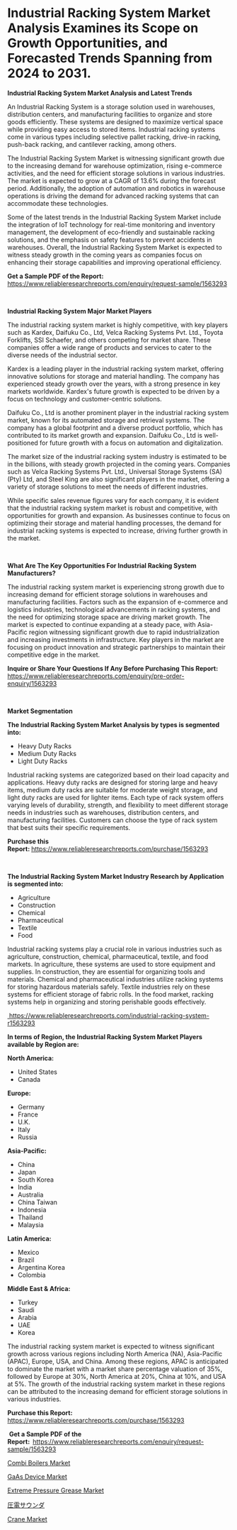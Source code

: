 <p><h1>Industrial Racking System Market Analysis Examines its Scope on Growth Opportunities, and Forecasted Trends Spanning from 2024 to 2031.</h1></p><p><strong>Industrial Racking System Market Analysis and Latest Trends</strong></p>
<p><p>An Industrial Racking System is a storage solution used in warehouses, distribution centers, and manufacturing facilities to organize and store goods efficiently. These systems are designed to maximize vertical space while providing easy access to stored items. Industrial racking systems come in various types including selective pallet racking, drive-in racking, push-back racking, and cantilever racking, among others.</p><p>The Industrial Racking System Market is witnessing significant growth due to the increasing demand for warehouse optimization, rising e-commerce activities, and the need for efficient storage solutions in various industries. The market is expected to grow at a CAGR of 13.6% during the forecast period. Additionally, the adoption of automation and robotics in warehouse operations is driving the demand for advanced racking systems that can accommodate these technologies.</p><p>Some of the latest trends in the Industrial Racking System Market include the integration of IoT technology for real-time monitoring and inventory management, the development of eco-friendly and sustainable racking solutions, and the emphasis on safety features to prevent accidents in warehouses. Overall, the Industrial Racking System Market is expected to witness steady growth in the coming years as companies focus on enhancing their storage capabilities and improving operational efficiency.</p></p>
<p><strong>Get a Sample PDF of the Report:&nbsp;</strong> <a href="https://www.reliableresearchreports.com/enquiry/request-sample/1563293">https://www.reliableresearchreports.com/enquiry/request-sample/1563293</a></p>
<p>&nbsp;</p>
<p><strong>Industrial Racking System Major Market Players</strong></p>
<p><p>The industrial racking system market is highly competitive, with key players such as Kardex, Daifuku Co., Ltd, Velca Racking Systems Pvt. Ltd., Toyota Forklifts, SSI Schaefer, and others competing for market share. These companies offer a wide range of products and services to cater to the diverse needs of the industrial sector.</p><p>Kardex is a leading player in the industrial racking system market, offering innovative solutions for storage and material handling. The company has experienced steady growth over the years, with a strong presence in key markets worldwide. Kardex's future growth is expected to be driven by a focus on technology and customer-centric solutions.</p><p>Daifuku Co., Ltd is another prominent player in the industrial racking system market, known for its automated storage and retrieval systems. The company has a global footprint and a diverse product portfolio, which has contributed to its market growth and expansion. Daifuku Co., Ltd is well-positioned for future growth with a focus on automation and digitalization.</p><p>The market size of the industrial racking system industry is estimated to be in the billions, with steady growth projected in the coming years. Companies such as Velca Racking Systems Pvt. Ltd., Universal Storage Systems (SA) (Pty) Ltd, and Steel King are also significant players in the market, offering a variety of storage solutions to meet the needs of different industries.</p><p>While specific sales revenue figures vary for each company, it is evident that the industrial racking system market is robust and competitive, with opportunities for growth and expansion. As businesses continue to focus on optimizing their storage and material handling processes, the demand for industrial racking systems is expected to increase, driving further growth in the market.</p></p>
<p>&nbsp;</p>
<p><strong>What Are The Key Opportunities For Industrial Racking System Manufacturers?</strong></p>
<p><p>The industrial racking system market is experiencing strong growth due to increasing demand for efficient storage solutions in warehouses and manufacturing facilities. Factors such as the expansion of e-commerce and logistics industries, technological advancements in racking systems, and the need for optimizing storage space are driving market growth. The market is expected to continue expanding at a steady pace, with Asia-Pacific region witnessing significant growth due to rapid industrialization and increasing investments in infrastructure. Key players in the market are focusing on product innovation and strategic partnerships to maintain their competitive edge in the market.</p></p>
<p><strong>Inquire or Share Your Questions If Any Before Purchasing This Report:</strong> <a href="https://www.reliableresearchreports.com/enquiry/pre-order-enquiry/1563293">https://www.reliableresearchreports.com/enquiry/pre-order-enquiry/1563293</a></p>
<p>&nbsp;</p>
<p><strong>Market Segmentation</strong></p>
<p><strong>The Industrial Racking System Market Analysis by types is segmented into:</strong></p>
<p><ul><li>Heavy Duty Racks</li><li>Medium Duty Racks</li><li>Light Duty Racks</li></ul></p>
<p><p>Industrial racking systems are categorized based on their load capacity and applications. Heavy duty racks are designed for storing large and heavy items, medium duty racks are suitable for moderate weight storage, and light duty racks are used for lighter items. Each type of rack system offers varying levels of durability, strength, and flexibility to meet different storage needs in industries such as warehouses, distribution centers, and manufacturing facilities. Customers can choose the type of rack system that best suits their specific requirements.</p></p>
<p><strong>Purchase this Report:&nbsp;</strong><a href="https://www.reliableresearchreports.com/purchase/1563293">https://www.reliableresearchreports.com/purchase/1563293</a></p>
<p>&nbsp;</p>
<p><strong>The Industrial Racking System Market Industry Research by Application is segmented into:</strong></p>
<p><ul><li>Agriculture</li><li>Construction</li><li>Chemical</li><li>Pharmaceutical</li><li>Textile</li><li>Food</li></ul></p>
<p><p>Industrial racking systems play a crucial role in various industries such as agriculture, construction, chemical, pharmaceutical, textile, and food markets. In agriculture, these systems are used to store equipment and supplies. In construction, they are essential for organizing tools and materials. Chemical and pharmaceutical industries utilize racking systems for storing hazardous materials safely. Textile industries rely on these systems for efficient storage of fabric rolls. In the food market, racking systems help in organizing and storing perishable goods effectively.</p></p>
<p><a href="https://www.reliableresearchreports.com/industrial-racking-system-r1563293">&nbsp;https://www.reliableresearchreports.com/industrial-racking-system-r1563293</a></p>
<p><strong>In terms of Region, the Industrial Racking System Market Players available by Region are:</strong></p>
<p>
    <p> <strong> North America: </strong>
        <ul>
            <li>United States</li>
            <li>Canada</li>
        </ul>
        </p> 
    <p> <strong> Europe: </strong>
        <ul>
            <li>Germany</li>
            <li>France</li>
            <li>U.K.</li>
            <li>Italy</li>
            <li>Russia</li>
        </ul>
        </p> 
    <p> <strong> Asia-Pacific: </strong>
        <ul>
            <li>China</li>
            <li>Japan</li>
            <li>South Korea</li>
            <li>India</li>
            <li>Australia</li>
            <li>China Taiwan</li>
            <li>Indonesia</li>
            <li>Thailand</li>
            <li>Malaysia</li>
        </ul>
        </p> 
    <p> <strong> Latin America: </strong>
        <ul>
            <li>Mexico</li>
            <li>Brazil</li>
            <li>Argentina Korea</li>
            <li>Colombia</li>
        </ul>
        </p> 
    <p> <strong> Middle East & Africa: </strong>
        <ul>
            <li>Turkey</li>
            <li>Saudi</li>
            <li>Arabia</li>
            <li>UAE</li>
            <li>Korea</li>
        </ul>
    </p>
    </p>
<p><p>The industrial racking system market is expected to witness significant growth across various regions including North America (NA), Asia-Pacific (APAC), Europe, USA, and China. Among these regions, APAC is anticipated to dominate the market with a market share percentage valuation of 35%, followed by Europe at 30%, North America at 20%, China at 10%, and USA at 5%. The growth of the industrial racking system market in these regions can be attributed to the increasing demand for efficient storage solutions in various industries.</p></p>
<p><strong>Purchase this Report: </strong><a href="https://www.reliableresearchreports.com/purchase/1563293">https://www.reliableresearchreports.com/purchase/1563293</a></p>
<p>&nbsp;<strong>Get a Sample PDF of the Report:&nbsp;&nbsp;</strong><a href="https://www.reliableresearchreports.com/enquiry/request-sample/1563293">https://www.reliableresearchreports.com/enquiry/request-sample/1563293</a></p>
<p><strong></strong></p>
<p><p><a href="https://github.com/lubmix/Market-Research-Report-List-2/blob/main/combi-boilers-market.md">Combi Boilers Market</a></p><p><a href="https://www.linkedin.com/pulse/gaas-device-market-research-report-provides-critical-insights-uqrjc?trackingId=SD9IYRrNApj%2BaI1wBYt%2FAg%3D%3D">GaAs Device Market</a></p><p><a href="https://www.linkedin.com/pulse/extreme-pressure-grease-market-size-growth-forecast-from-2024-wz6fc?trackingId=Hlt7BDUM%2BwbkgB51lKm7qw%3D%3D">Extreme Pressure Grease Market</a></p><p><a href="https://github.com/EmoryYundt1935/Market-Research-Report-List-1/blob/main/536910826721.md">圧電サウンダ</a></p><p><a href="https://github.com/Hazelklievgspy6vdcsmu106w/Market-Research-Report-List-2/blob/main/crane-market.md">Crane Market</a></p></p>